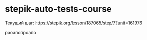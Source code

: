 # stepik-auto-tests-course
Текущий шаг: https://stepik.org/lesson/187065/step/7?unit=161976

раоапопроапо
